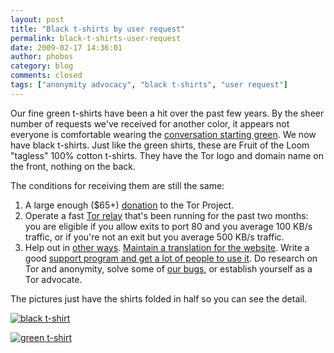 ```yaml
---
layout: post
title: "Black t-shirts by user request"
permalink: black-t-shirts-user-request
date: 2009-02-17 14:36:01
author: phobos
category: blog
comments: closed
tags: ["anonymity advocacy", "black t-shirts", "user request"]
---
```


Our fine green t-shirts have been a hit over the past few years. By the sheer number of requests we've received for another color, it appears not everyone is comfortable wearing the [conversation starting green](https://www.torproject.org/tshirt/green-tor-tshirt.png). We now have black t-shirts. Just like the green shirts, these are Fruit of the Loom "tagless" 100% cotton t-shirts. They have the Tor logo and domain name on the front, nothing on the back.

The conditions for receiving them are still the same:

<!-- more -->

1.  A large enough ($65+) [donation](https://torproject.org/donate.html.en) to the Tor Project.
2.  Operate a fast [Tor relay](https://torproject.org/docs/tor-doc-relay.html.en) that's been running for the past two months: you are eligible if you allow exits to port 80 and you average 100 KB/s traffic, or if you're not an exit but you average 500 KB/s traffic.
3.  Help out in [other ways](https://torproject.org/volunteer.html.en). [Maintain a translation for the website](https://torproject.org/translation.html.en). Write a good [support program and get a lot of people to use it](https://wiki.torproject.org/noreply/TheOnionRouter/SupportPrograms). Do research on Tor and anonymity, solve some of [our bugs](https://bugs.torproject.org/), or establish yourself as a Tor advocate.

The pictures just have the shirts folded in half so you can see the detail.

[![black t-shirt](https://www.torproject.org/images/black-tor-tshirt.png)](https://www.torproject.org/images/black-tor-tshirt.png)

[![green t-shirt](https://www.torproject.org/images/green-tor-tshirt.png)](https://www.torproject.org/images/green-tor-tshirt.png)

